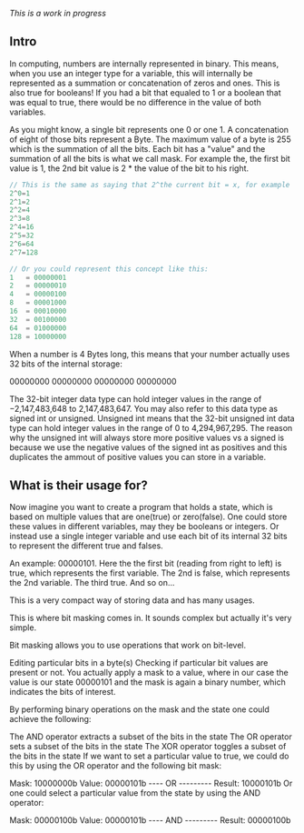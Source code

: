 *This is a work in progress*

## Intro

In computing, numbers are internally represented in binary. This means, when you use an integer type for a variable, this will internally be represented as a summation or concatenation of zeros and ones.
This is also true for booleans! If you had a bit that equaled to 1 or a boolean that was equal to true, there would be no difference in the value of both variables.

As you might know, a single bit represents one 0 or one 1. A concatenation of eight of those bits represent a Byte. The maximum value of a byte is 255 which is the summation of all the bits. Each bit has a "value" and the summation of all the bits is what we call mask. For example the, the first bit value is 1, the 2nd bit value is 2 * the value of the bit to his right.




``` c++
// This is the same as saying that 2^the current bit = x, for example
2^0=1
2^1=2
2^2=4
2^3=8
2^4=16
2^5=32
2^6=64
2^7=128

// Or you could represent this concept like this:
1   = 00000001
2   = 00000010
4   = 00000100
8   = 00001000
16  = 00010000
32  = 00100000
64  = 01000000
128 = 10000000
```

When a number is 4 Bytes long, this means that your number actually uses 32 bits of the internal storage:

00000000 00000000 00000000 00000000

The 32-bit integer data type can hold integer values in the range of −2,147,483,648 to 2,147,483,647. You may also refer to this data type as signed int or unsigned. Unsigned int means that the 32-bit unsigned int data type can hold integer values in the range of 0 to 4,294,967,295.
The reason why the unsigned int will always store more positive values vs a signed is because we use the negative values of the signed int as positives and this duplicates the ammout of positive values you can store in a variable.

## What is their usage for?

Now imagine you want to create a program that holds a state, which is based on multiple values that are one(true) or zero(false). One could store these values in different variables, may they be booleans or integers. Or instead use a single integer variable and use each bit of its internal 32 bits to represent the different true and falses.

An example: 00000101. Here the the first bit (reading from right to left) is true, which represents the first variable. The 2nd is false, which represents the 2nd variable. The third true. And so on...

This is a very compact way of storing data and has many usages.

This is where bit masking comes in. It sounds complex but actually it's very simple.

Bit masking allows you to use operations that work on bit-level.

Editing particular bits in a byte(s)
Checking if particular bit values are present or not.
You actually apply a mask to a value, where in our case the value is our state 00000101 and the mask is again a binary number, which indicates the bits of interest.

By performing binary operations on the mask and the state one could achieve the following:

The AND operator extracts a subset of the bits in the state
The OR operator sets a subset of the bits in the state
The XOR operator toggles a subset of the bits in the state
If we want to set a particular value to true, we could do this by using the OR operator and the following bit mask:

Mask:   10000000b
Value:  00000101b
---- OR ---------
Result: 10000101b
Or one could select a particular value from the state by using the AND operator:

Mask:   00000100b
Value:  00000101b
---- AND ---------
Result: 00000100b
